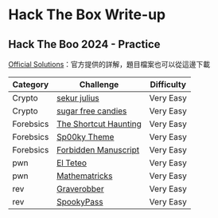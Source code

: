 # Hack The Box Write-up

## Hack The Boo 2024 - Practice
[Official Solutions](https://github.com/hackthebox/hacktheboo-2024)：官方提供的詳解，題目檔案也可以從這邊下載

|Category|Challenge|Difficulty|
|-|-|-|
|Crypto|[sekur julius](/hackthebox/Hack%20The%20Boo%202024%20-%20Practice/crypto/sekur%20julius.md)|Very Easy|
|Crypto|[sugar free candies](/hackthebox/Hack%20The%20Boo%202024%20-%20Practice/crypto/sugar%20free%20candies.md)|Very Easy|
|Forebsics|[The Shortcut Haunting](/hackthebox/Hack%20The%20Boo%202024%20-%20Practice/forensics/The%20Shortcut%20Haunting.md)|Very Easy|
|Forebsics|[Sp00ky Theme](/hackthebox/Hack%20The%20Boo%202024%20-%20Practice/forensics/Sp00ky%20Theme.md)|Very Easy|
|Forebsics|[Forbidden Manuscript](/hackthebox/Hack%20The%20Boo%202024%20-%20Practice/forensics/Forbidden%20Manuscript.md)|Very Easy|
|pwn|[El Teteo](/hackthebox/Hack%20The%20Boo%202024%20-%20Practice/pwn/El%20Teteo.md)|Very Easy|
|pwn|[Mathematricks](/hackthebox/Hack%20The%20Boo%202024%20-%20Practice/pwn/Mathematricks.md)|Very Easy|
|rev|[Graverobber](/hackthebox/Hack%20The%20Boo%202024%20-%20Practice/rev/Graverobber.md)|Very Easy|
|rev|[SpookyPass](/hackthebox/Hack%20The%20Boo%202024%20-%20Practice/rev/SpookyPass.md)|Very Easy|
